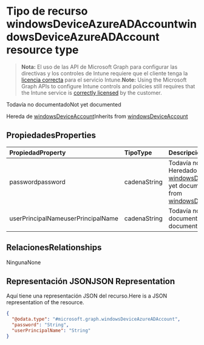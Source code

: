 # <a name="windowsdeviceazureadaccount-resource-type"></a><span data-ttu-id="bc485-101">Tipo de recurso windowsDeviceAzureADAccount</span><span class="sxs-lookup"><span data-stu-id="bc485-101">windowsDeviceAzureADAccount resource type</span></span>

> <span data-ttu-id="bc485-102">**Nota:** El uso de las API de Microsoft Graph para configurar las directivas y los controles de Intune requiere que el cliente tenga la [licencia correcta](https://go.microsoft.com/fwlink/?linkid=839381) para el servicio Intune.</span><span class="sxs-lookup"><span data-stu-id="bc485-102">**Note:** Using the Microsoft Graph APIs to configure Intune controls and policies still requires that the Intune service is [correctly licensed](https://go.microsoft.com/fwlink/?linkid=839381) by the customer.</span></span>

<span data-ttu-id="bc485-103">Todavía no documentado</span><span class="sxs-lookup"><span data-stu-id="bc485-103">Not yet documented</span></span>

<span data-ttu-id="bc485-104">Hereda de [windowsDeviceAccount](../resources/intune_devices_windowsdeviceaccount.md)</span><span class="sxs-lookup"><span data-stu-id="bc485-104">Inherits from [windowsDeviceAccount](../resources/intune_devices_windowsdeviceaccount.md)</span></span>

## <a name="properties"></a><span data-ttu-id="bc485-105">Propiedades</span><span class="sxs-lookup"><span data-stu-id="bc485-105">Properties</span></span>
|<span data-ttu-id="bc485-106">Propiedad</span><span class="sxs-lookup"><span data-stu-id="bc485-106">Property</span></span>|<span data-ttu-id="bc485-107">Tipo</span><span class="sxs-lookup"><span data-stu-id="bc485-107">Type</span></span>|<span data-ttu-id="bc485-108">Descripción</span><span class="sxs-lookup"><span data-stu-id="bc485-108">Description</span></span>|
|:---|:---|:---|
|<span data-ttu-id="bc485-109">password</span><span class="sxs-lookup"><span data-stu-id="bc485-109">password</span></span>|<span data-ttu-id="bc485-110">cadena</span><span class="sxs-lookup"><span data-stu-id="bc485-110">String</span></span>|<span data-ttu-id="bc485-111">Todavía no documentado. Heredado de [windowsDeviceAccount](../resources/intune_devices_windowsdeviceaccount.md)</span><span class="sxs-lookup"><span data-stu-id="bc485-111">Not yet documented Inherited from [windowsDeviceAccount](../resources/intune_devices_windowsdeviceaccount.md)</span></span>|
|<span data-ttu-id="bc485-112">userPrincipalName</span><span class="sxs-lookup"><span data-stu-id="bc485-112">userPrincipalName</span></span>|<span data-ttu-id="bc485-113">cadena</span><span class="sxs-lookup"><span data-stu-id="bc485-113">String</span></span>|<span data-ttu-id="bc485-114">Todavía no documentado</span><span class="sxs-lookup"><span data-stu-id="bc485-114">Not yet documented</span></span>|

## <a name="relationships"></a><span data-ttu-id="bc485-115">Relaciones</span><span class="sxs-lookup"><span data-stu-id="bc485-115">Relationships</span></span>
<span data-ttu-id="bc485-116">Ninguna</span><span class="sxs-lookup"><span data-stu-id="bc485-116">None</span></span>
## <a name="json-representation"></a><span data-ttu-id="bc485-117">Representación JSON</span><span class="sxs-lookup"><span data-stu-id="bc485-117">JSON Representation</span></span>
<span data-ttu-id="bc485-118">Aquí tiene una representación JSON del recurso.</span><span class="sxs-lookup"><span data-stu-id="bc485-118">Here is a JSON representation of the resource.</span></span>
<!-- {
  "blockType": "resource",
  "keyProperty": "id",
  "@odata.type": "microsoft.graph.windowsDeviceAzureADAccount"
}
-->
``` json
{
  "@odata.type": "#microsoft.graph.windowsDeviceAzureADAccount",
  "password": "String",
  "userPrincipalName": "String"
}
```



